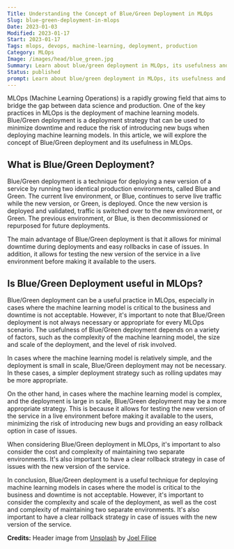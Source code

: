 ```yaml
---
Title: Understanding the Concept of Blue/Green Deployment in MLOps
Slug: blue-green-deployment-in-mlops
Date: 2023-01-03
Modified: 2023-01-17
Start: 2023-01-17
Tags: mlops, devops, machine-learning, deployment, production
Category: MLOps
Image: /images/head/blue_green.jpg
Summary: Learn about blue/green deployment in MLOps, its usefulness and when to use it, and the cost and complexity of maintaining two separate environments
Status: published
prompt: Learn about blue/green deployment in MLOps, its usefulness and when to use it, and the cost and complexity of maintaining two separate environments.
---
```


MLOps (Machine Learning Operations) is a rapidly growing field that aims to bridge the gap between data science and production. One of the key practices in MLOps is the deployment of machine learning models. Blue/Green deployment is a deployment strategy that can be used to minimize downtime and reduce the risk of introducing new bugs when deploying machine learning models. In this article, we will explore the concept of Blue/Green deployment and its usefulness in MLOps.

## What is Blue/Green Deployment?

Blue/Green deployment is a technique for deploying a new version of a service by running two identical production environments, called Blue and Green. The current live environment, or Blue, continues to serve live traffic while the new version, or Green, is deployed. Once the new version is deployed and validated, traffic is switched over to the new environment, or Green. The previous environment, or Blue, is then decommissioned or repurposed for future deployments.

The main advantage of Blue/Green deployment is that it allows for minimal downtime during deployments and easy rollbacks in case of issues. In addition, it allows for testing the new version of the service in a live environment before making it available to the users.

## Is Blue/Green Deployment useful in MLOps?

Blue/Green deployment can be a useful practice in MLOps, especially in cases where the machine learning model is critical to the business and downtime is not acceptable. However, it's important to note that Blue/Green deployment is not always necessary or appropriate for every MLOps scenario. The usefulness of Blue/Green deployment depends on a variety of factors, such as the complexity of the machine learning model, the size and scale of the deployment, and the level of risk involved.

In cases where the machine learning model is relatively simple, and the deployment is small in scale, Blue/Green deployment may not be necessary. In these cases, a simpler deployment strategy such as rolling updates may be more appropriate.

On the other hand, in cases where the machine learning model is complex, and the deployment is large in scale, Blue/Green deployment may be a more appropriate strategy. This is because it allows for testing the new version of the service in a live environment before making it available to the users, minimizing the risk of introducing new bugs and providing an easy rollback option in case of issues.

When considering Blue/Green deployment in MLOps, it's important to also consider the cost and complexity of maintaining two separate environments. It's also important to have a clear rollback strategy in case of issues with the new version of the service.

In conclusion, Blue/Green deployment is a useful technique for deploying machine learning models in cases where the model is critical to the business and downtime is not acceptable. However, it's important to consider the complexity and scale of the deployment, as well as the cost and complexity of maintaining two separate environments. It's also important to have a clear rollback strategy in case of issues with the new version of the service.

**Credits:**
Header image from [Unsplash](https://unsplash.com/photos/pfX-GsJMtDY) by [Joel Filipe](https://unsplash.com/@joelfilip)